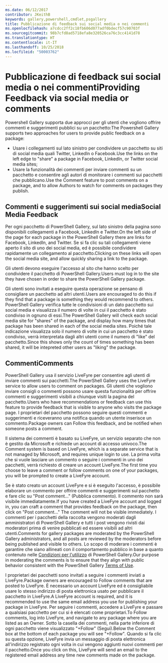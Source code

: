 ```yaml
---
ms.date: 06/12/2017
contributor: JKeithB
keywords: gallery,powershell,cmdlet,psgallery
title: Pubblicazione di feedback sui social media o nei commenti
ms.openlocfilehash: a7cdcc2ff2c18fb606d077adf0bdecf57c90703f
ms.sourcegitcommit: 98b7cfd8ad5718efa8e320526ca76c3cc4141d78
ms.translationtype: HT
ms.contentlocale: it-IT
ms.lasthandoff: 10/25/2018
ms.locfileid: "50003762"
---
```

# <a name="providing-feedback-via-social-media-or-comments"></a><span data-ttu-id="bae6e-103">Pubblicazione di feedback sui social media o nei commenti</span><span class="sxs-lookup"><span data-stu-id="bae6e-103">Providing Feedback via social media or comments</span></span>

<span data-ttu-id="bae6e-104">Powershell Gallery supporta due approcci per gli utenti che vogliono offrire commenti e suggerimenti pubblici su un pacchetto:</span><span class="sxs-lookup"><span data-stu-id="bae6e-104">The Powershell Gallery supports two approaches for users to provide public feedback on a package:</span></span>

- <span data-ttu-id="bae6e-105">Usare i collegamenti sul lato sinistro per condividere un pacchetto su siti di social media quali Twitter, LinkedIn o Facebook.</span><span class="sxs-lookup"><span data-stu-id="bae6e-105">Use the links on the left edge to "share" a package in Facebook, LinkedIn, or Twitter social media sites;</span></span>
- <span data-ttu-id="bae6e-106">Usare la funzionalità dei commenti per inviare commenti su un pacchetto e consentire agli autori di monitorare i commenti sui pacchetti che pubblicano.</span><span class="sxs-lookup"><span data-stu-id="bae6e-106">Use the Comment feature to post comments on a package, and to allow Authors to watch for comments on packages they publish.</span></span>

## <a name="social-media-feedback"></a><span data-ttu-id="bae6e-107">Commenti e suggerimenti sui social media</span><span class="sxs-lookup"><span data-stu-id="bae6e-107">Social Media Feedback</span></span>

<span data-ttu-id="bae6e-108">Per ogni pacchetto di PowerShell Gallery, sul lato sinistro della pagina sono disponibili collegamenti a Facebook, LinkedIn e Twitter.</span><span class="sxs-lookup"><span data-stu-id="bae6e-108">On the left side of the page for each package in the PowerShell Gallery there are links for Facebook, LinkedIn, and Twitter.</span></span>
<span data-ttu-id="bae6e-109">Se si fa clic su tali collegamenti viene aperto il sito di uno dei social media, ed è possibile condividere rapidamente un collegamento al pacchetto.</span><span class="sxs-lookup"><span data-stu-id="bae6e-109">Clicking on these links will open the social media site, and allow quickly sharing a link to the package.</span></span>

<span data-ttu-id="bae6e-110">Gli utenti devono eseguire l'accesso al sito che hanno scelto per condividere il pacchetto di PowerShell Gallery.</span><span class="sxs-lookup"><span data-stu-id="bae6e-110">Users must log in to the site they have chosen in order to share the PowerShell Gallery package.</span></span>

<span data-ttu-id="bae6e-111">Gli utenti sono invitati a eseguire questa operazione se pensano di consigliare un pacchetto ad altri utenti.</span><span class="sxs-lookup"><span data-stu-id="bae6e-111">Users are encouraged to do this if they find that a package is something they would recommend to others.</span></span>
<span data-ttu-id="bae6e-112">PowerShell Gallery verifica tutte le condivisioni di un dato pacchetto sui social media e visualizza il numero di volte in cui il pacchetto è stato condiviso in ognuno di essi.</span><span class="sxs-lookup"><span data-stu-id="bae6e-112">The PowerShell Gallery will check each social media site for "shares" of the package, and display how many times that package has been shared in each of the social media sites.</span></span>
<span data-ttu-id="bae6e-113">Poiché tale indicazione visualizza solo il numero di volte in cui un pacchetto è stato condiviso, verrà interpretata dagli altri utenti come il numero di "like" del pacchetto.</span><span class="sxs-lookup"><span data-stu-id="bae6e-113">Since this shows only the count of times something has been shared, it will be intepreted other users as "liking" the package.</span></span>


## <a name="comments"></a><span data-ttu-id="bae6e-114">Commenti</span><span class="sxs-lookup"><span data-stu-id="bae6e-114">Comments</span></span>

<span data-ttu-id="bae6e-115">PowerShell Gallery usa il servizio LiveFyre per consentire agli utenti di inviare commenti sui pacchetti.</span><span class="sxs-lookup"><span data-stu-id="bae6e-115">The PowerShell Gallery uses the LiveFyre service to allow users to comment on packages.</span></span>
<span data-ttu-id="bae6e-116">Gli utenti che vogliono inviare consigli o commenti possono usare questa funzionalità per offrire commenti e suggerimenti visibili a chiunque visiti la pagina del pacchetto.</span><span class="sxs-lookup"><span data-stu-id="bae6e-116">Users who have recommendations or feedback can use this feature to provide feedback that is visible to anyone who visits the package page.</span></span>
<span data-ttu-id="bae6e-117">I proprietari del pacchetto possono seguire questi commenti e suggerimenti e riceveranno una notifica quando un utente inserisce un commento.</span><span class="sxs-lookup"><span data-stu-id="bae6e-117">Package owners can Follow this feedback, and be notified when someone posts a comment.</span></span>

<span data-ttu-id="bae6e-118">Il sistema dei commenti è basato su LiveFyre, un servizio separato che non è gestito da Microsoft e richiede un account di accesso univoco.</span><span class="sxs-lookup"><span data-stu-id="bae6e-118">The Comment system is based on LiveFyre, which is a separate service that is not managed by Microsoft, and requires unique login to use.</span></span>
<span data-ttu-id="bae6e-119">La prima volta che si vuole lasciare un commento o seguire i commenti in uno dei pacchetti, verrà richiesto di creare un account LiveFyre.</span><span class="sxs-lookup"><span data-stu-id="bae6e-119">The first time you choose to leave a comment or follow comments on one of your packages, you will be prompted to create a LiveFyre account.</span></span>

<span data-ttu-id="bae6e-120">Se è stato creato un account LiveFyre e si è eseguito l'accesso, è possibile elaborare un commento per offrire commenti e suggerimenti sul pacchetto e fare clic su "Post comment..." (Pubblica commento). Il commento non sarà visibile immediatamente.</span><span class="sxs-lookup"><span data-stu-id="bae6e-120">If you have created a LiveFyre account and logged in, you can craft a comment that provides feedback on the package, then click on "Post comment..." The comment will not be visible immediately.</span></span>
<span data-ttu-id="bae6e-121">I commenti per i pacchetti della raccolta vengono moderati dagli amministratori di PowerShell Gallery e tutti i post vengono rivisti dai moderatori prima di venire pubblicati ed essere visibili ad altri utenti.</span><span class="sxs-lookup"><span data-stu-id="bae6e-121">Comments for gallery packages are moderated by the PowerShell Gallery administrators, and all posts are reviewed by the moderators before being published and visible to others.</span></span>
<span data-ttu-id="bae6e-122">Lo scopo di moderare i commenti è garantire che siano allineati con il comportamento pubblico in base a quanto contenuto nelle [Condizioni per l'utilizzo](https://www.powershellgallery.com/policies/Terms) di PowerShell Gallery.</span><span class="sxs-lookup"><span data-stu-id="bae6e-122">Our purpose in moderating the comments is to ensure that they align with public behavior consistent with the PowerShell Gallery [Terms of Use](https://www.powershellgallery.com/policies/Terms).</span></span>

<span data-ttu-id="bae6e-123">I proprietari dei pacchetti sono invitati a seguire i commenti inviati a LiveFyre.</span><span class="sxs-lookup"><span data-stu-id="bae6e-123">Package owners are encouraged to Follow comments that are posted to LiveFyre.</span></span>
<span data-ttu-id="bae6e-124">È necessario un account LiveFyre ed è consigliabile usare lo stesso indirizzo di posta elettronica usato per pubblicare il pacchetto in LiveFyre.</span><span class="sxs-lookup"><span data-stu-id="bae6e-124">A LiveFyre account is required, and it is recommended to use the same email address you use for publishing your package in LiveFyre.</span></span>
<span data-ttu-id="bae6e-125">Per seguire i commenti, accedere a LiveFyre e passare a qualsiasi pacchetto per cui si è elencati come proprietari.</span><span class="sxs-lookup"><span data-stu-id="bae6e-125">To Follow comments, log into LiveFyre, and navigate to any package where you are listed as an Owner.</span></span>
<span data-ttu-id="bae6e-126">Sotto la casella dei commenti, nella parte inferiore di ogni pacchetto viene visualizzato "+Follow" (Segui).</span><span class="sxs-lookup"><span data-stu-id="bae6e-126">Below the Comment box at the bottom of each package you will see "+Follow".</span></span>
<span data-ttu-id="bae6e-127">Quando si fa clic su questa opzione, LiveFyre invia un messaggio di posta elettronica all'indirizzo registrato ogni volta in cui vengono aggiunti nuovi commenti per il pacchetto.</span><span class="sxs-lookup"><span data-stu-id="bae6e-127">Once you click on this, LiveFyre will send an email to the registered email address any time new comments made on the package.</span></span>
